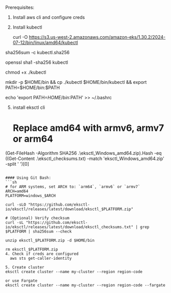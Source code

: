 Prerequisites:
1. Install aws cli and configure creds

   
3. Install kubectl

   curl -O https://s3.us-west-2.amazonaws.com/amazon-eks/1.30.2/2024-07-12/bin/linux/amd64/kubectl
   
  sha256sum -c kubectl.sha256

openssl sha1 -sha256 kubectl

chmod +x ./kubectl

mkdir -p $HOME/bin && cp ./kubectl $HOME/bin/kubectl && export PATH=$HOME/bin:$PATH

echo 'export PATH=$HOME/bin:$PATH' >> ~/.bashrc


5. install eksctl cli

   # Replace amd64 with armv6, armv7 or arm64
 (Get-FileHash -Algorithm SHA256 .\eksctl_Windows_amd64.zip).Hash -eq ((Get-Content .\eksctl_checksums.txt) -match 'eksctl_Windows_amd64.zip' -split ' ')[0]
 ```

#### Using Git Bash: 
```sh
# for ARM systems, set ARCH to: `arm64`, `armv6` or `armv7`
ARCH=amd64
PLATFORM=windows_$ARCH

curl -sLO "https://github.com/eksctl-io/eksctl/releases/latest/download/eksctl_$PLATFORM.zip"

# (Optional) Verify checksum
curl -sL "https://github.com/eksctl-io/eksctl/releases/latest/download/eksctl_checksums.txt" | grep $PLATFORM | sha256sum --check

unzip eksctl_$PLATFORM.zip -d $HOME/bin

rm eksctl_$PLATFORM.zip
4. Check if creds are configured
   aws sts get-caller-identity

5. Create cluster
eksctl create cluster --name my-cluster --region region-code

or use Fargate
eksctl create cluster --name my-cluster --region region-code --fargate

   